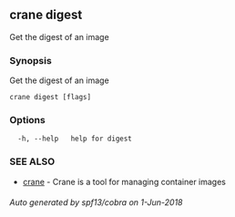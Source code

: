 ## crane digest

Get the digest of an image

### Synopsis

Get the digest of an image

```
crane digest [flags]
```

### Options

```
  -h, --help   help for digest
```

### SEE ALSO

* [crane](crane.md)	 - Crane is a tool for managing container images

###### Auto generated by spf13/cobra on 1-Jun-2018
